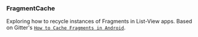 ### FragmentCache

Exploring how to recycle instances of Fragments in List-View apps.  Based on Gitter's [`How to Cache Fragments in Android`](https://medium.com/android-news/how-to-cache-fragments-in-android-770576e3ab10#.e43yj2q4f).